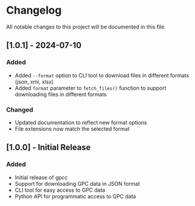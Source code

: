 # Changelog

All notable changes to this project will be documented in this file.

## [1.0.1] - 2024-07-10

### Added
- Added `--format` option to CLI tool to download files in different formats (json, xml, xlsx)
- Added `format` parameter to `fetch_files()` function to support downloading files in different formats

### Changed
- Updated documentation to reflect new format options
- File extensions now match the selected format

## [1.0.0] - Initial Release

### Added
- Initial release of gpcc
- Support for downloading GPC data in JSON format
- CLI tool for easy access to GPC data
- Python API for programmatic access to GPC data